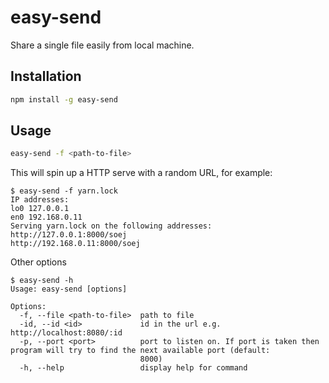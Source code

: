 # easy-send
Share a single file easily from local machine.

## Installation
```bash
npm install -g easy-send
```

## Usage
```bash
easy-send -f <path-to-file>
```
This will spin up a HTTP serve with a random URL, for example:

```
$ easy-send -f yarn.lock
IP addresses:
lo0 127.0.0.1
en0 192.168.0.11
Serving yarn.lock on the following addresses:
http://127.0.0.1:8000/soej
http://192.168.0.11:8000/soej
```

Other options
```
$ easy-send -h
Usage: easy-send [options]

Options:
  -f, --file <path-to-file>  path to file
  -id, --id <id>             id in the url e.g. http://localhost:8080/:id
  -p, --port <port>          port to listen on. If port is taken then program will try to find the next available port (default:
                             8000)
  -h, --help                 display help for command
```
